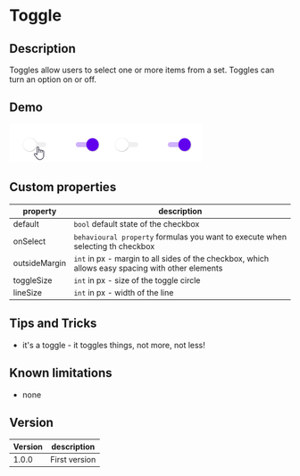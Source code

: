 # Toggle

## Description

Toggles allow users to select one or more items from a set. Toggles can turn an option on or off.

## Demo

![Button](../assets/cmp_MD_Toggle.gif)

## Custom properties

| property | description |
| --- | --- |
| default | `bool` default state of the checkbox |
| onSelect | `behavioural property` formulas you want to execute when selecting th checkbox |
| outsideMargin | `int` in px - margin to all sides of the checkbox, which allows easy spacing with other elements |
| toggleSize | `int` in px - size of the toggle circle |
| lineSize | `int` in px - width of the line |


## Tips and Tricks

* it's a toggle - it toggles things, not more, not less!

## Known limitations

* none

## Version

| Version | description |
| --- | --- |
| 1.0.0 | First version |
